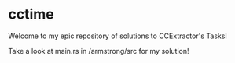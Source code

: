 # cctime
Welcome to my epic repository of solutions to CCExtractor's Tasks!

Take a look at main.rs in /armstrong/src for my solution!
